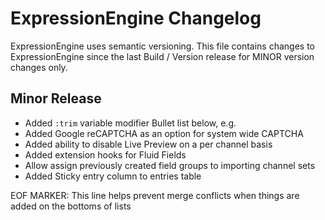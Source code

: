 # ExpressionEngine Changelog

ExpressionEngine uses semantic versioning. This file contains changes to ExpressionEngine since the last Build / Version release for MINOR version changes only.

## Minor Release

   - Added `:trim` variable modifier
Bullet list below, e.g.
   - Added Google reCAPTCHA as an option for system wide CAPTCHA
   - Added ability to disable Live Preview on a per channel basis
   - Added extension hooks for Fluid Fields
   - Allow assign previously created field groups to importing channel sets
   - Added Sticky entry column to entries table


EOF MARKER: This line helps prevent merge conflicts when things are
added on the bottoms of lists
